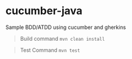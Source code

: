 # cucumber-java

Sample BDD/ATDD using cucumber and gherkins



>Build command
``mvn clean install``




> Test Command
``mvn test``


